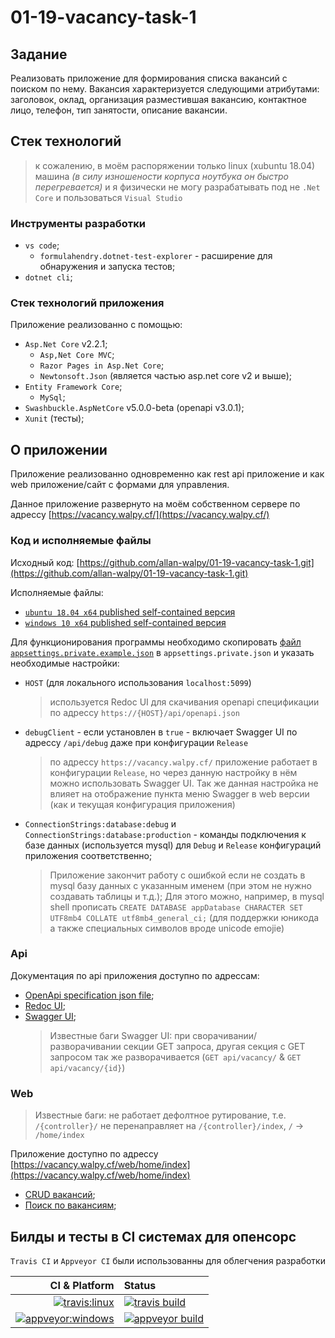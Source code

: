 # 01-19-vacancy-task-1

## Задание

Реализовать приложение для формирования списка вакансий с поиском по нему. Вакансия характеризуется следующими атрибутами: заголовок, оклад, организация разместившая вакансию, контактное лицо, телефон, тип занятости, описание вакансии.

## Стек технологий

> к сожалению, в моём распоряжении только linux (xubuntu 18.04) машина *(в силу изношености корпуса ноутбука он быстро перегревается)* и я физически не могу разрабатывать под не `.Net Core` и пользоваться `Visual Studio`

### Инструменты разработки

- `vs code`;
  - `formulahendry.dotnet-test-explorer` - расширение для обнаружения и запуска тестов;
- `dotnet cli`;

### Стек технологий приложения

Приложение реализованно с помощью:

- `Asp.Net Core` v2.2.1;
  - `Asp,Net Core MVC`;
  - `Razor Pages in Asp.Net Core`;
  - `Newtonsoft.Json` (является частью asp.net core v2 и выше);
- `Entity Framework Core`;
  - `MySql`;
- `Swashbuckle.AspNetCore` v5.0.0-beta (openapi v3.0.1);
- `Xunit` (тесты);

## О приложении

Приложение реализованно одновременно как rest api приложение и как web приложение/сайт c формами для управления.

Данное приложение развернуто на моём собственном сервере по адрессу [https://vacancy.walpy.cf/](https://vacancy.walpy.cf/)

### Код и исполняемые файлы

Исходный код: [https://github.com/allan-walpy/01-19-vacancy-task-1.git](https://github.com/allan-walpy/01-19-vacancy-task-1.git)

Исполняемые файлы:

- [`ubuntu 18.04 x64` published self-contained версия](https://github.com/allan-walpy/01-19-vacancy-task-1/releases/download/v1.2.6/self-contained.ubuntu.18.04-x64.zip)
- [`windows 10 x64` published self-contained версия](https://github.com/allan-walpy/01-19-vacancy-task-1/releases/download/v1.2.6/self-contained.win10-x64.zip)

Для функционирования программы необходимо скопировать [файл `appsettings.private.example.json`](https://github.com/allan-walpy/01-19-vacancy-task-1/blob/master/src/appsettings.private.example.json) в `appsettings.private.json` и указать необходимые настройки:

- `HOST` (для локального использования `localhost:5099`)
  > используется Redoc UI для скачивания openapi спецификации по адрессу `https://{HOST}/api/openapi.json`

- `debugClient` - если установлен в `true` - включает Swagger UI по адрессу `/api/debug` даже при конфигурации `Release`
  > по адрессу `https://vacancy.walpy.cf/` приложение работает в конфигурации `Release`, но через данную настройку в нём можно использовать Swagger UI. Так же данная настройка не влияет на отображение пункта меню Swagger в web версии (как и текущая конфигурация приложения)

- `ConnectionStrings:database:debug` и `ConnectionStrings:database:production` - команды подключения к базе данных (используется mysql) для `Debug` и `Release` конфигураций приложения соответственно;
  > Приложение закончит работу с ошибкой если не создать в mysql базу данных с указанным именем (при этом не нужно создавать таблицы и т.д.); Для этого можно, например, в mysql shell прописать `CREATE DATABASE appDatabase CHARACTER SET UTF8mb4 COLLATE utf8mb4_general_ci;` (для поддержки юникода а также специальных символов вроде unicode emojie)

### Api

Документация по api приложения доступно по адрессам:

- [OpenApi specification json file](https://vacancy.walpy.cf/api/openapi.json);
- [Redoc UI](https://vacancy.walpy.cf/web/home/help);
- [Swagger UI](https://vacancy.walpy.cf/api/debug);
    > Известные баги Swagger UI: при сворачивании/разворачивании секции GET запроса, другая секция с GET запросом так же разворачивается (`GET api/vacancy/` & `GET api/vacancy/{id}`)

### Web

> Известные баги: не работает дефолтное рутирование, т.е. `/{controller}/` не перенаправляет на `/{controller}/index`, `/` -> `/home/index`

Приложение доступно по адрессу [https://vacancy.walpy.cf/web/home/index](https://vacancy.walpy.cf/web/home/index)

- [CRUD вакансий](https://vacancy.walpy.cf/web/vacancy/index);
- [Поиск по вакансиям](https://vacancy.walpy.cf/web/search/index);

## Билды и тесты в CI системах для опенсорс

`Travis CI` и `Appveyor CI` были использованны для облегчения разработки

| CI & Platform | Status |
| ------------: | :----- |
| [![travis:linux](https://img.shields.io/badge/travis-ubuntu-blue.svg?longCache=true&style=for-the-badge)](https://travis-ci.com/) | [![travis build](https://img.shields.io/travis/com/allan-walpy/01-19-vacancy-task-1.svg?style=for-the-badge)](https://travis-ci.com/allan-walpy/01-19-vacancy-task-1) |
| [![appveyor:windows](https://img.shields.io/badge/appveyor-windows-blue.svg?longCache=true&style=for-the-badge)](https://ci.appveyor.com/) | [![appveyor build](https://img.shields.io/appveyor/ci/allan-walpy/01-19-vacancy-task-1.svg?style=for-the-badge)](https://ci.appveyor.com/project/allan-walpy/01-19-vacancy-task-1) |